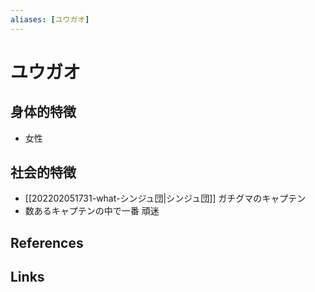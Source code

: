 ```yaml
---
aliases: [ユウガオ]
---
```

# ユウガオ

## 身体的特徴

- 女性

## 社会的特徴

- [[202202051731-what-シンジュ団|シンジュ団]] ガチグマのキャプテン
- 数あるキャプテンの中で一番 頑迷

## References



## Links


